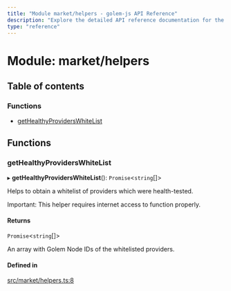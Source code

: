 ```yaml
---
title: "Module market/helpers - golem-js API Reference"
description: "Explore the detailed API reference documentation for the Module market/helpers within the golem-js SDK for the Golem Network."
type: "reference"
---
```

# Module: market/helpers

## Table of contents

### Functions

- [getHealthyProvidersWhiteList](market_helpers#gethealthyproviderswhitelist)

## Functions

### getHealthyProvidersWhiteList

▸ **getHealthyProvidersWhiteList**(): `Promise`\<`string`[]\>

Helps to obtain a whitelist of providers which were health-tested.

Important: This helper requires internet access to function properly.

#### Returns

`Promise`\<`string`[]\>

An array with Golem Node IDs of the whitelisted providers.

#### Defined in

[src/market/helpers.ts:8](https://github.com/golemfactory/golem-js/blob/cfdb64d/src/market/helpers.ts#L8)
